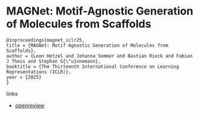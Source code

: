 # MAGNet: Motif-Agnostic Generation of Molecules from Scaffolds

```
@inproceedings{magnet_iclr25,
title = {MAGNet: Motif-Agnostic Generation of Molecules from Scaffolds},
author = {Leon Hetzel and Johanna Sommer and Bastian Rieck and Fabian J Theis and Stephan G{\"u}nnemann},
booktitle = {The Thirteenth International Conference on Learning Representations (ICLR)},
year = {2025}
}
```

links
- [openreview](https://openreview.net/forum?id=5FXKgOxmb2)
